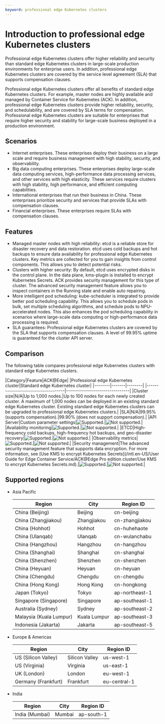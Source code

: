 ```yaml
---
keyword: professional edge Kubernetes clusters
---
```


# Introduction to professional edge Kubernetes clusters

Professional edge Kubernetes clusters offer higher reliability and security than standard edge Kubernetes clusters in large-scale production environments for enterprise users. In addition, professional edge Kubernetes clusters are covered by the service level agreement \(SLA\) that supports compensation clauses.

Professional edge Kubernetes clusters offer all benefits of standard edge Kubernetes clusters. For example, master nodes are highly available and managed by Container Service for Kubernetes \(ACK\). In addition, professional edge Kubernetes clusters provide higher reliability, security, and schedulability, and are covered by SLA terms for compensation. Professional edge Kubernetes clusters are suitable for enterprises that require higher security and stability for large-scale business deployed in a production environment.

## Scenarios

-   Internet enterprises. These enterprises deploy their business on a large scale and require business management with high stability, security, and observability.
-   Big data computing enterprises. These enterprises deploy large-scale data computing services, high-performance data processing services, and other services with high elasticity. These services require clusters with high stability, high performance, and efficient computing capabilities.
-   International enterprises that run their business in China. These enterprises prioritize security and services that provide SLAs with compensation clauses.
-   Financial enterprises. These enterprises require SLAs with compensation clauses.

## Features

-   Managed master nodes with high reliability: etcd is a reliable store for disaster recovery and data restoration. etcd uses cold backups and hot backups to ensure data availability for professional edge Kubernetes clusters. Key metrics are collected for you to gain insights from control components. This allows you to detect potential risks.
-   Clusters with higher security: By default, etcd uses encrypted disks in the control plane. In the data plane, kms-plugin is installed to encrypt Kubernetes Secrets. ACK provides security management for this type of cluster. The advanced security management feature allows you to inspect containers in the Running state and enable auto repairing.
-   More intelligent pod scheduling: kube-scheduler is integrated to provide better pod scheduling capability. This allows you to schedule pods in bulk, set multiple scheduling algorithms, and schedule pods to NPU-accelerated nodes. This also enhances the pod scheduling capability in scenarios where large-scale data computing or high-performance data processing is required.
-   SLA guarantees: Professional edge Kubernetes clusters are covered by the SLA that supports compensation clauses. A level of 99.95% uptime is guaranteed for the cluster API server.

## Comparison

The following table compares professional edge Kubernetes clusters with standard edge Kubernetes clusters.

|Category|Feature|ACK@Edge|
|Professional edge Kubernetes cluster|Standard edge Kubernetes cluster|
|--------|-------|--------|
|------------------------------------|--------------------------------|
|Cluster size|N/A|Up to 1,000 nodes.|Up to 100 nodes for each newly created cluster. A maximum of 1,000 nodes can be deployed in an existing standard edge Kubernetes cluster. Existing standard edge Kubernetes clusters can be upgraded to professional edge Kubernetes clusters.|
|SLA|N/A|99.95% \(supports compensation\).|99.90% \(does not support compensation\).|
|API Server|Custom parameter settings|![Supported.](https://static-aliyun-doc.oss-accelerate.aliyuncs.com/assets/img/en-US/2912887161/p232205.png)|![Not supported.](https://static-aliyun-doc.oss-accelerate.aliyuncs.com/assets/img/en-US/2912887161/p232208.png)|
|Availability monitoring|![Supported.](https://static-aliyun-doc.oss-accelerate.aliyuncs.com/assets/img/en-US/2912887161/p232205.png)|![Not supported.](https://static-aliyun-doc.oss-accelerate.aliyuncs.com/assets/img/en-US/2912887161/p232208.png)|
|ETCD|High-frequency cold backups, high-frequency hot backups, and geo-disaster recovery|![Supported.](https://static-aliyun-doc.oss-accelerate.aliyuncs.com/assets/img/en-US/2912887161/p232205.png)|![Not supported.](https://static-aliyun-doc.oss-accelerate.aliyuncs.com/assets/img/en-US/2912887161/p232208.png)|
|Observability metrics|![Supported.](https://static-aliyun-doc.oss-accelerate.aliyuncs.com/assets/img/en-US/2912887161/p232205.png)|![Not supported.](https://static-aliyun-doc.oss-accelerate.aliyuncs.com/assets/img/en-US/2912887161/p232208.png)|
|Security management|The advanced security management feature that supports data encryption. For more information, see [Use KMS to encrypt Kubernetes Secrets](/intl.en-US/User Guide for Edge Container Service/ACK@Edge Pro edition cluster/Use KMS to encrypt Kubernetes Secrets.md).|![Supported.](https://static-aliyun-doc.oss-accelerate.aliyuncs.com/assets/img/en-US/2912887161/p232205.png)|![Not supported.](https://static-aliyun-doc.oss-accelerate.aliyuncs.com/assets/img/en-US/2912887161/p232208.png)|

## Supported regions

-   Asia Pacific

    |Region|City|Region ID|
    |------|----|---------|
    |China \(Beijing\)|Beijing|cn-beijing|
    |China \(Zhangjiakou\)|Zhangjiakou|cn-zhangjiakou|
    |China \(Hohhot\)|Hohhot|cn-huhehaote|
    |China \(Ulanqab\)|Ulanqab|cn-wulanchabu|
    |China \(Hangzhou\)|Hangzhou|cn-hangzhou|
    |China \(Shanghai\)|Shanghai|cn-shanghai|
    |China \(Shenzhen\)|Shenzhen|cn-shenzhen|
    |China \(Heyuan\)|Heyuan|cn-heyuan|
    |China \(Chengdu\)|Chengdu|cn-chengdu|
    |China \(Hong Kong\)|Hong Kong|cn-hongkong|
    |Japan \(Tokyo\)|Tokyo|ap-northeast-1|
    |Singapore \(Singapore\)|Singapore|ap-southeast-1|
    |Australia \(Sydney\)|Sydney|ap-southeast-2|
    |Malaysia \(Kuala Lumpur\)|Kuala Lumpur|ap-southeast-3|
    |Indonesia \(Jakarta\)|Jakarta|ap-southeast-5|

-   Europe & Americas

    |Region|City|Region ID|
    |------|----|---------|
    |US \(Silicon Valley\)|Silicon Valley|us-west-1|
    |US \(Virginia\)|Virginia|us-east-1|
    |UK \(London\)|London|eu-west-1|
    |Germany \(Frankfurt\)|Frankfurt|eu-central-1|

-   India

    |Region|City|Region ID|
    |------|----|---------|
    |India \(Mumbai\)|Mumbai|ap-south-1|


